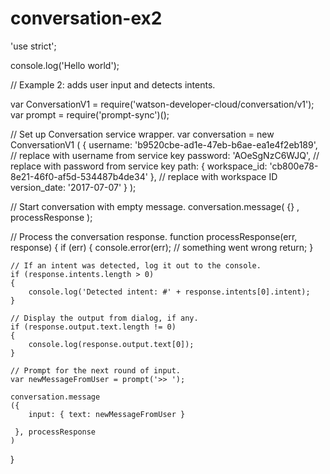 # conversation-ex2

'use strict';

console.log('Hello world');

// Example 2: adds user input and detects intents.

var ConversationV1 = require('watson-developer-cloud/conversation/v1');
var prompt = require('prompt-sync')();

// Set up Conversation service wrapper.
var conversation = new ConversationV1
    (
        {
            username: 'b9520cbe-ad1e-47eb-b6ae-ea1e4f2eb189', // replace with username from service key
            password: 'AOeSgNzC6WJQ', // replace with password from service key
            path: { workspace_id: 'cb800e78-8e21-46f0-af5d-534487b4de34' }, // replace with workspace ID
            version_date: '2017-07-07'
        }
    );

// Start conversation with empty message.
conversation.message( {} , processResponse );

// Process the conversation response.
function processResponse(err, response)
{
    if (err)
    {
        console.error(err); // something went wrong
        return;
    }

    // If an intent was detected, log it out to the console.
    if (response.intents.length > 0)
    {
        console.log('Detected intent: #' + response.intents[0].intent);
    }

    // Display the output from dialog, if any.
    if (response.output.text.length != 0)
    {
        console.log(response.output.text[0]);
    }

    // Prompt for the next round of input.
    var newMessageFromUser = prompt('>> ');

    conversation.message
    ({
        input: { text: newMessageFromUser }

     }, processResponse
    )

}
